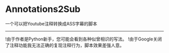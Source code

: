 # Annotations2Sub

一个可以把Youtube注释转换成ASS字幕的脚本

---

!由于作者是Python新手，您可能会看到各种似曾相识的写法。
!由于Google关闭了注释功能我无法正确的复现注释行为，脚本效果差强人意。
